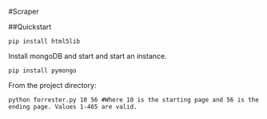 #Scraper

##Quickstart

```
pip install html5lib
```

Install mongoDB and start and start an instance.

```
pip install pymongo
```

From the project directory:

```
python forrester.py 10 56 #Where 10 is the starting page and 56 is the ending page. Values 1-465 are valid.
```
